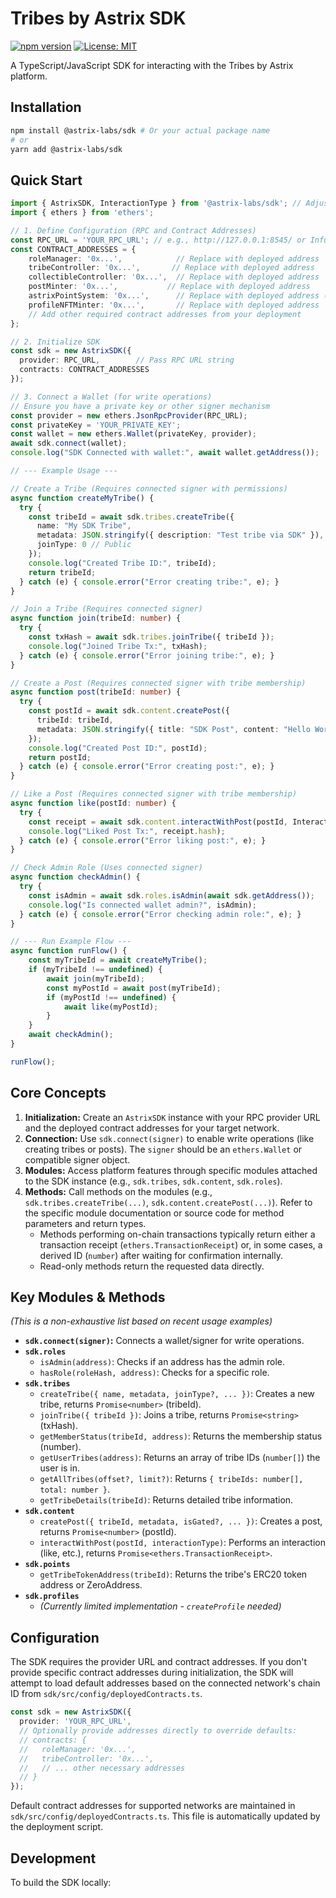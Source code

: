 # Tribes by Astrix SDK

[![npm version](https://img.shields.io/npm/v/@astrix-labs/sdk.svg)](https://www.npmjs.com/package/@astrix-labs/sdk)
[![License: MIT](https://img.shields.io/badge/License-MIT-yellow.svg)](https://opensource.org/licenses/MIT)

A TypeScript/JavaScript SDK for interacting with the Tribes by Astrix platform.

## Installation

```bash
npm install @astrix-labs/sdk # Or your actual package name
# or
yarn add @astrix-labs/sdk
```

## Quick Start

```typescript
import { AstrixSDK, InteractionType } from '@astrix-labs/sdk'; // Adjust import path/name
import { ethers } from 'ethers';

// 1. Define Configuration (RPC and Contract Addresses)
const RPC_URL = 'YOUR_RPC_URL'; // e.g., http://127.0.0.1:8545/ or Infura/Alchemy URL
const CONTRACT_ADDRESSES = {
    roleManager: '0x...',            // Replace with deployed address
    tribeController: '0x...',       // Replace with deployed address
    collectibleController: '0x...',  // Replace with deployed address
    postMinter: '0x...',           // Replace with deployed address
    astrixPointSystem: '0x...',      // Replace with deployed address (ensure key matches SDK)
    profileNFTMinter: '0x...',       // Replace with deployed address
    // Add other required contract addresses from your deployment
};

// 2. Initialize SDK
const sdk = new AstrixSDK({
  provider: RPC_URL,        // Pass RPC URL string
  contracts: CONTRACT_ADDRESSES
});

// 3. Connect a Wallet (for write operations)
// Ensure you have a private key or other signer mechanism
const provider = new ethers.JsonRpcProvider(RPC_URL);
const privateKey = 'YOUR_PRIVATE_KEY'; 
const wallet = new ethers.Wallet(privateKey, provider);
await sdk.connect(wallet); 
console.log("SDK Connected with wallet:", await wallet.getAddress());

// --- Example Usage ---

// Create a Tribe (Requires connected signer with permissions)
async function createMyTribe() {
  try {
    const tribeId = await sdk.tribes.createTribe({
      name: "My SDK Tribe",
      metadata: JSON.stringify({ description: "Test tribe via SDK" }),
      joinType: 0 // Public
    });
    console.log("Created Tribe ID:", tribeId);
    return tribeId;
  } catch (e) { console.error("Error creating tribe:", e); }
}

// Join a Tribe (Requires connected signer)
async function join(tribeId: number) {
  try {
    const txHash = await sdk.tribes.joinTribe({ tribeId });
    console.log("Joined Tribe Tx:", txHash);
  } catch (e) { console.error("Error joining tribe:", e); }
}

// Create a Post (Requires connected signer with tribe membership)
async function post(tribeId: number) {
  try {
    const postId = await sdk.content.createPost({
      tribeId: tribeId,
      metadata: JSON.stringify({ title: "SDK Post", content: "Hello World!", type: 'TEXT' })
    });
    console.log("Created Post ID:", postId);
    return postId;
  } catch (e) { console.error("Error creating post:", e); }
}

// Like a Post (Requires connected signer with tribe membership)
async function like(postId: number) {
  try {
    const receipt = await sdk.content.interactWithPost(postId, InteractionType.LIKE);
    console.log("Liked Post Tx:", receipt.hash);
  } catch (e) { console.error("Error liking post:", e); }
}

// Check Admin Role (Uses connected signer)
async function checkAdmin() {
  try {
    const isAdmin = await sdk.roles.isAdmin(await sdk.getAddress());
    console.log("Is connected wallet admin?", isAdmin);
  } catch (e) { console.error("Error checking admin role:", e); }
}

// --- Run Example Flow ---
async function runFlow() {
    const myTribeId = await createMyTribe();
    if (myTribeId !== undefined) {
        await join(myTribeId);
        const myPostId = await post(myTribeId);
        if (myPostId !== undefined) {
            await like(myPostId);
        }
    }
    await checkAdmin(); 
}

runFlow();
```

## Core Concepts

1.  **Initialization:** Create an `AstrixSDK` instance with your RPC provider URL and the deployed contract addresses for your target network.
2.  **Connection:** Use `sdk.connect(signer)` to enable write operations (like creating tribes or posts). The `signer` should be an `ethers.Wallet` or compatible signer object.
3.  **Modules:** Access platform features through specific modules attached to the SDK instance (e.g., `sdk.tribes`, `sdk.content`, `sdk.roles`).
4.  **Methods:** Call methods on the modules (e.g., `sdk.tribes.createTribe(...)`, `sdk.content.createPost(...)`). Refer to the specific module documentation or source code for method parameters and return types.
    *   Methods performing on-chain transactions typically return either a transaction receipt (`ethers.TransactionReceipt`) or, in some cases, a derived ID (`number`) after waiting for confirmation internally.
    *   Read-only methods return the requested data directly.

## Key Modules & Methods

*(This is a non-exhaustive list based on recent usage examples)*

*   **`sdk.connect(signer)`:** Connects a wallet/signer for write operations.
*   **`sdk.roles`**
    *   `isAdmin(address)`: Checks if an address has the admin role.
    *   `hasRole(roleHash, address)`: Checks for a specific role.
*   **`sdk.tribes`**
    *   `createTribe({ name, metadata, joinType?, ... })`: Creates a new tribe, returns `Promise<number>` (tribeId).
    *   `joinTribe({ tribeId })`: Joins a tribe, returns `Promise<string>` (txHash).
    *   `getMemberStatus(tribeId, address)`: Returns the membership status (number).
    *   `getUserTribes(address)`: Returns an array of tribe IDs (`number[]`) the user is in.
    *   `getAllTribes(offset?, limit?)`: Returns `{ tribeIds: number[], total: number }`.
    *   `getTribeDetails(tribeId)`: Returns detailed tribe information.
*   **`sdk.content`**
    *   `createPost({ tribeId, metadata, isGated?, ... })`: Creates a post, returns `Promise<number>` (postId).
    *   `interactWithPost(postId, interactionType)`: Performs an interaction (like, etc.), returns `Promise<ethers.TransactionReceipt>`.
*   **`sdk.points`**
    *   `getTribeTokenAddress(tribeId)`: Returns the tribe's ERC20 token address or ZeroAddress.
*   **`sdk.profiles`**
    *   *(Currently limited implementation - `createProfile` needed)*

## Configuration

The SDK requires the provider URL and contract addresses. If you don't provide specific contract addresses during initialization, the SDK will attempt to load default addresses based on the connected network's chain ID from `sdk/src/config/deployedContracts.ts`.

```typescript
const sdk = new AstrixSDK({
  provider: 'YOUR_RPC_URL', 
  // Optionally provide addresses directly to override defaults:
  // contracts: {
  //   roleManager: '0x...',
  //   tribeController: '0x...',
  //   // ... other necessary addresses
  // }
});
```

Default contract addresses for supported networks are maintained in `sdk/src/config/deployedContracts.ts`. This file is automatically updated by the deployment script.

## Development

To build the SDK locally:

```
